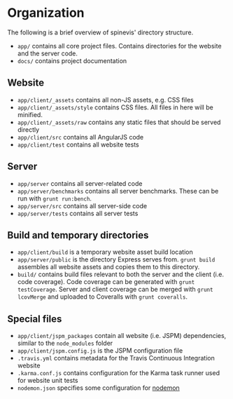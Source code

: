 # Organization

The following is a brief overview of spinevis' directory structure.

 - `app/` contains all core project files. Contains directories for the website and the server code.
 - `docs/` contains project documentation

## Website

 - `app/client/_assets` contains all non-JS assets, e.g. CSS files
 - `app/client/_assets/style` contains CSS files. All files in here will be minified.
 - `app/client/_assets/raw` contains any static files that should be served directly
 - `app/client/src` contains all AngularJS code
 - `app/client/test` contains all website tests

## Server

 - `app/server` contains all server-related code
 - `app/server/benchmarks` contains all server benchmarks. These can be run with `grunt run:bench`.
 - `app/server/src` contains all server-side code
 - `app/server/tests` contains all server tests

## Build and temporary directories

 - `app/client/build` is a temporary website asset build location
 - `app/server/public` is the directory Express serves from. `grunt build` assembles all website assets and copies them to this directory.
 - `build/` contains build files relevant to both the server and the client (i.e. code coverage). Code coverage can be generated with `grunt testCoverage`. Server and client coverage can be merged with `grunt lcovMerge` and uploaded to Coveralls with `grunt coveralls`.

## Special files

 - `app/client/jspm_packages` contain all website (i.e. JSPM) dependencies, similar to the `node_modules` folder
 - `app/client/jspm.config.js` is the JSPM configuration file
 - `.travis.yml` contains metadata for the Travis Continuous Integration website
 - `.karma.conf.js` contains configuration for the Karma task runner used for website unit tests
 - `nodemon.json` specifies some configuration for [nodemon](https://github.com/remy/nodemon)
